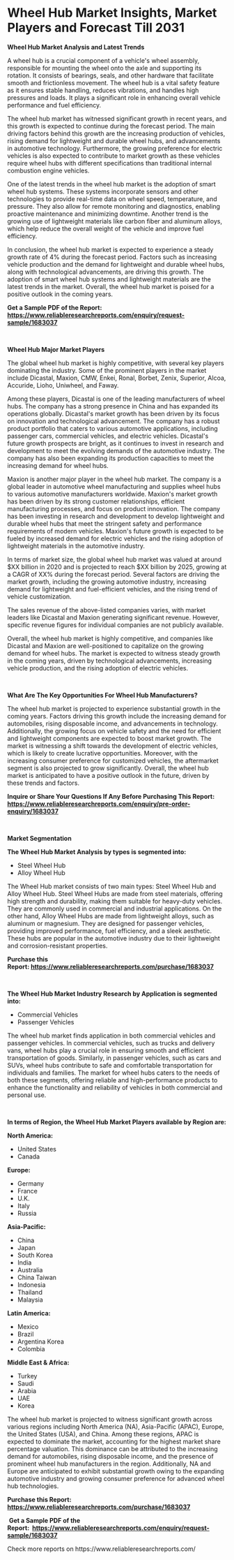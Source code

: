 <p><h1>Wheel Hub Market Insights, Market Players and Forecast Till 2031</h1></p><p><strong>Wheel Hub Market Analysis and Latest Trends</strong></p>
<p><p>A wheel hub is a crucial component of a vehicle's wheel assembly, responsible for mounting the wheel onto the axle and supporting its rotation. It consists of bearings, seals, and other hardware that facilitate smooth and frictionless movement. The wheel hub is a vital safety feature as it ensures stable handling, reduces vibrations, and handles high pressures and loads. It plays a significant role in enhancing overall vehicle performance and fuel efficiency.</p><p>The wheel hub market has witnessed significant growth in recent years, and this growth is expected to continue during the forecast period. The main driving factors behind this growth are the increasing production of vehicles, rising demand for lightweight and durable wheel hubs, and advancements in automotive technology. Furthermore, the growing preference for electric vehicles is also expected to contribute to market growth as these vehicles require wheel hubs with different specifications than traditional internal combustion engine vehicles.</p><p>One of the latest trends in the wheel hub market is the adoption of smart wheel hub systems. These systems incorporate sensors and other technologies to provide real-time data on wheel speed, temperature, and pressure. They also allow for remote monitoring and diagnostics, enabling proactive maintenance and minimizing downtime. Another trend is the growing use of lightweight materials like carbon fiber and aluminum alloys, which help reduce the overall weight of the vehicle and improve fuel efficiency.</p><p>In conclusion, the wheel hub market is expected to experience a steady growth rate of 4% during the forecast period. Factors such as increasing vehicle production and the demand for lightweight and durable wheel hubs, along with technological advancements, are driving this growth. The adoption of smart wheel hub systems and lightweight materials are the latest trends in the market. Overall, the wheel hub market is poised for a positive outlook in the coming years.</p></p>
<p><strong>Get a Sample PDF of the Report:&nbsp; <a href="https://www.reliableresearchreports.com/enquiry/request-sample/1683037">https://www.reliableresearchreports.com/enquiry/request-sample/1683037</a></strong></p>
<p>&nbsp;</p>
<p><strong>Wheel Hub Major Market Players</strong></p>
<p><p>The global wheel hub market is highly competitive, with several key players dominating the industry. Some of the prominent players in the market include Dicastal, Maxion, CMW, Enkei, Ronal, Borbet, Zenix, Superior, Alcoa, Accuride, Lioho, Uniwheel, and Faway.</p><p>Among these players, Dicastal is one of the leading manufacturers of wheel hubs. The company has a strong presence in China and has expanded its operations globally. Dicastal's market growth has been driven by its focus on innovation and technological advancement. The company has a robust product portfolio that caters to various automotive applications, including passenger cars, commercial vehicles, and electric vehicles. Dicastal's future growth prospects are bright, as it continues to invest in research and development to meet the evolving demands of the automotive industry. The company has also been expanding its production capacities to meet the increasing demand for wheel hubs.</p><p>Maxion is another major player in the wheel hub market. The company is a global leader in automotive wheel manufacturing and supplies wheel hubs to various automotive manufacturers worldwide. Maxion's market growth has been driven by its strong customer relationships, efficient manufacturing processes, and focus on product innovation. The company has been investing in research and development to develop lightweight and durable wheel hubs that meet the stringent safety and performance requirements of modern vehicles. Maxion's future growth is expected to be fueled by increased demand for electric vehicles and the rising adoption of lightweight materials in the automotive industry.</p><p>In terms of market size, the global wheel hub market was valued at around $XX billion in 2020 and is projected to reach $XX billion by 2025, growing at a CAGR of XX% during the forecast period. Several factors are driving the market growth, including the growing automotive industry, increasing demand for lightweight and fuel-efficient vehicles, and the rising trend of vehicle customization.</p><p>The sales revenue of the above-listed companies varies, with market leaders like Dicastal and Maxion generating significant revenue. However, specific revenue figures for individual companies are not publicly available.</p><p>Overall, the wheel hub market is highly competitive, and companies like Dicastal and Maxion are well-positioned to capitalize on the growing demand for wheel hubs. The market is expected to witness steady growth in the coming years, driven by technological advancements, increasing vehicle production, and the rising adoption of electric vehicles.</p></p>
<p>&nbsp;</p>
<p><strong>What Are The Key Opportunities For Wheel Hub Manufacturers?</strong></p>
<p><p>The wheel hub market is projected to experience substantial growth in the coming years. Factors driving this growth include the increasing demand for automobiles, rising disposable income, and advancements in technology. Additionally, the growing focus on vehicle safety and the need for efficient and lightweight components are expected to boost market growth. The market is witnessing a shift towards the development of electric vehicles, which is likely to create lucrative opportunities. Moreover, with the increasing consumer preference for customized vehicles, the aftermarket segment is also projected to grow significantly. Overall, the wheel hub market is anticipated to have a positive outlook in the future, driven by these trends and factors.</p></p>
<p><strong>Inquire or Share Your Questions If Any Before Purchasing This Report: <a href="https://www.reliableresearchreports.com/enquiry/pre-order-enquiry/1683037">https://www.reliableresearchreports.com/enquiry/pre-order-enquiry/1683037</a></strong></p>
<p>&nbsp;</p>
<p><strong>Market Segmentation</strong></p>
<p><strong>The Wheel Hub Market Analysis by types is segmented into:</strong></p>
<p><ul><li>Steel Wheel Hub</li><li>Alloy Wheel Hub</li></ul></p>
<p><p>The Wheel Hub market consists of two main types: Steel Wheel Hub and Alloy Wheel Hub. Steel Wheel Hubs are made from steel materials, offering high strength and durability, making them suitable for heavy-duty vehicles. They are commonly used in commercial and industrial applications. On the other hand, Alloy Wheel Hubs are made from lightweight alloys, such as aluminum or magnesium. They are designed for passenger vehicles, providing improved performance, fuel efficiency, and a sleek aesthetic. These hubs are popular in the automotive industry due to their lightweight and corrosion-resistant properties.</p></p>
<p><strong>Purchase this Report:&nbsp;<a href="https://www.reliableresearchreports.com/purchase/1683037">https://www.reliableresearchreports.com/purchase/1683037</a></strong></p>
<p>&nbsp;</p>
<p><strong>The Wheel Hub Market Industry Research by Application is segmented into:</strong></p>
<p><ul><li>Commercial Vehicles</li><li>Passenger Vehicles</li></ul></p>
<p><p>The wheel hub market finds application in both commercial vehicles and passenger vehicles. In commercial vehicles, such as trucks and delivery vans, wheel hubs play a crucial role in ensuring smooth and efficient transportation of goods. Similarly, in passenger vehicles, such as cars and SUVs, wheel hubs contribute to safe and comfortable transportation for individuals and families. The market for wheel hubs caters to the needs of both these segments, offering reliable and high-performance products to enhance the functionality and reliability of vehicles in both commercial and personal use.</p></p>
<p>&nbsp;</p>
<p><strong>In terms of Region, the Wheel Hub Market Players available by Region are:</strong></p>
<p>
    <p> <strong> North America: </strong>
        <ul>
            <li>United States</li>
            <li>Canada</li>
        </ul>
        </p> 
    <p> <strong> Europe: </strong>
        <ul>
            <li>Germany</li>
            <li>France</li>
            <li>U.K.</li>
            <li>Italy</li>
            <li>Russia</li>
        </ul>
        </p> 
    <p> <strong> Asia-Pacific: </strong>
        <ul>
            <li>China</li>
            <li>Japan</li>
            <li>South Korea</li>
            <li>India</li>
            <li>Australia</li>
            <li>China Taiwan</li>
            <li>Indonesia</li>
            <li>Thailand</li>
            <li>Malaysia</li>
        </ul>
        </p> 
    <p> <strong> Latin America: </strong>
        <ul>
            <li>Mexico</li>
            <li>Brazil</li>
            <li>Argentina Korea</li>
            <li>Colombia</li>
        </ul>
        </p> 
    <p> <strong> Middle East & Africa: </strong>
        <ul>
            <li>Turkey</li>
            <li>Saudi</li>
            <li>Arabia</li>
            <li>UAE</li>
            <li>Korea</li>
        </ul>
    </p>
    </p>
<p><p>The wheel hub market is projected to witness significant growth across various regions including North America (NA), Asia-Pacific (APAC), Europe, the United States (USA), and China. Among these regions, APAC is expected to dominate the market, accounting for the highest market share percentage valuation. This dominance can be attributed to the increasing demand for automobiles, rising disposable income, and the presence of prominent wheel hub manufacturers in the region. Additionally, NA and Europe are anticipated to exhibit substantial growth owing to the expanding automotive industry and growing consumer preference for advanced wheel hub technologies.</p></p>
<p><strong>Purchase this Report: <a href="https://www.reliableresearchreports.com/purchase/1683037">https://www.reliableresearchreports.com/purchase/1683037</a></strong></p>
<p>&nbsp;<strong>Get a Sample PDF of the Report:&nbsp;&nbsp;<a href="https://www.reliableresearchreports.com/enquiry/request-sample/1683037">https://www.reliableresearchreports.com/enquiry/request-sample/1683037</a></strong></p>
<p><strong></strong></p>
<p>Check more reports on https://www.reliableresearchreports.com/</p>